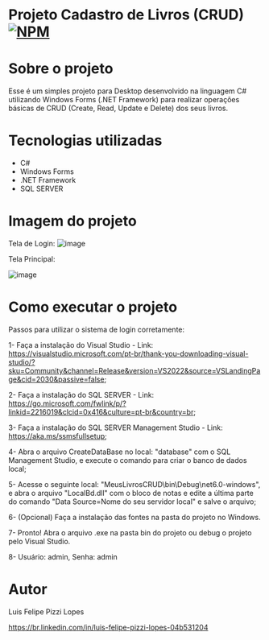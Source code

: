 # Projeto Cadastro de Livros (CRUD) [![NPM](https://img.shields.io/npm/l/react)](https://github.com/devsuperior/sds1-wmazoni/blob/master/LICENSE) 

# Sobre o projeto

Esse é um simples projeto para Desktop desenvolvido na linguagem C# utilizando Windows Forms (.NET Framework) para realizar operações básicas de CRUD (Create, Read, Update e Delete) dos seus livros.

# Tecnologias utilizadas
- C#
- Windows Forms
- .NET Framework
- SQL SERVER

# Imagem do projeto

Tela de Login:
![image](https://user-images.githubusercontent.com/101680647/219118072-21d79f42-e7ff-4e8b-9b65-9e23da4fa65b.png)

Tela Principal:

![image](https://user-images.githubusercontent.com/101680647/219118190-1ff54d99-357d-4cab-8313-2881c4f97770.png)


# Como executar o projeto

Passos para utilizar o sistema de login corretamente:

1- Faça a instalação do Visual Studio - Link: https://visualstudio.microsoft.com/pt-br/thank-you-downloading-visual-studio/?sku=Community&channel=Release&version=VS2022&source=VSLandingPage&cid=2030&passive=false; 

2- Faça a instalação do SQL SERVER - Link: https://go.microsoft.com/fwlink/p/?linkid=2216019&clcid=0x416&culture=pt-br&country=br; 

3- Faça a instalação do SQL SERVER Management Studio - Link: https://aka.ms/ssmsfullsetup;

4- Abra o arquivo CreateDataBase no local: "database" com o SQL Management Studio, e execute o comando para criar
o banco de dados local; 

5- Acesse o seguinte local: "MeusLivrosCRUD\bin\Debug\net6.0-windows", e abra o arquivo "LocalBd.dll" com o bloco de notas e 
edite a última parte do comando "Data Source=Nome do seu servidor local" e salve o arquivo;

6- (Opcional) Faça a instalação das fontes na pasta do projeto no Windows.

7- Pronto! Abra o arquivo .exe na pasta bin do projeto ou debug o projeto pelo Visual Studio.

8- Usuário: admin, Senha: admin

# Autor

Luis Felipe Pizzi Lopes

https://br.linkedin.com/in/luis-felipe-pizzi-lopes-04b531204
